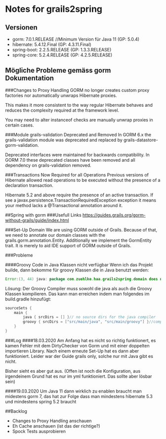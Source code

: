 # Notes for grails2spring
## Versionen
* gorm: 7.0.1.RELEASE //Minimum Version für Java 11 (GP: 5.0.4)
* hibernate: 5.4.12.Final (GP: 4.3.11.Final)
* spring-boot: 2.2.5.RELEASE (GP: 1.3.3.RELEASE)
* spring-core: 5.2.4.RELEASE (GP: 4.2.5.RELEASE)

## Mögliche Probleme gemäss gorm Dokumentation
###Changes to Proxy Handling
GORM no longer creates custom proxy factories nor automatically unwraps Hibernate proxies.

This makes it more consistent to the way regular Hibernate behaves and reduces the complexity required at the framework level.

You may need to alter instanceof checks are manually unwrap proxies in certain cases.

###Module grails-validation Deprecated and Removed
In GORM 6.x the grails-validation module was deprecated and replaced by grails-datastore-gorm-validation.
   
Deprecated interfaces were maintained for backwards compatibility. In GORM 7.0 these deprecated classes have been removed and all dependency on grails-validation removed.

###Transactions Now Required for all Operations
Previous versions of Hibernate allowed read operations to be executed without the presence of a declaration transaction.
   
Hibernate 5.2 and above require the presence of an active transaction. If see a javax.persistence.TransactionRequiredException exception it means your method lacks a @Transactional annotation around it.

##Spring with gorm
###Usefull Links
https://guides.grails.org/gorm-without-grails/guide/index.html

###Set-Up Domain
We are using GORM outside of Grails. Because of that, we need to annotate our domain classes with the grails.gorm.annotation.Entity. Additionally we implement the GormEntity trait. It is merely to aid IDE support of GORM outside of Grails.

###Probleme

####Groovy Code in Java Klassen nicht verfügbar
Wenn ich das Projekt builde, dann bekomme für groovy Klassen die in Java benutzt werden:
````java
Error:(3, 44) java: package com.zuehlke.haa.grails2spring.domain does not exist
`````
Lösung:
Der Groovy Compiler muss sowohl die java als auch die Groovy Klassen kompilieren.
Das kann man erreichen indem man folgendes im build.gradle hinzufügt:
```groovy
sourceSets {
    main {
        java { srcDirs = [] }// no source dirs for the java compiler
        groovy { srcDirs = ["src/main/java", "src/main/groovy"] }//compile everything in src/ with groovyc
    }
}
```

###Log
####18.03.2020
Am Anfang hat es nicht so richtig funktionert, es kamen Fehler mit dem DirtyChecker von Gorm und mit einer doppelten importieren Library.
Nach einem erneute Set-Up hat es dann aber funktioniert. Leider war der Guide grails only, solche nur mit Java gibt es nicht.

Bisher sieht es aber gut aus. (Offen ist noch die Konfiguration, aus irgendeinem Grund hat es nur im yml funktioniert. Das sollte aber lösbar sein)

####19.03.2020
Um Java 11 dann wirklich zu enablen braucht man midestens gorm 7, das hat zur Folge dass man mindestens hibernate 5.3 und mindestens spring 5.2 braucht

##Backlog
* Changes to Proxy Handling anschauen
* Eh Cache anschauen (ist das der richtige?)
* Spock Tests ausprobieren
